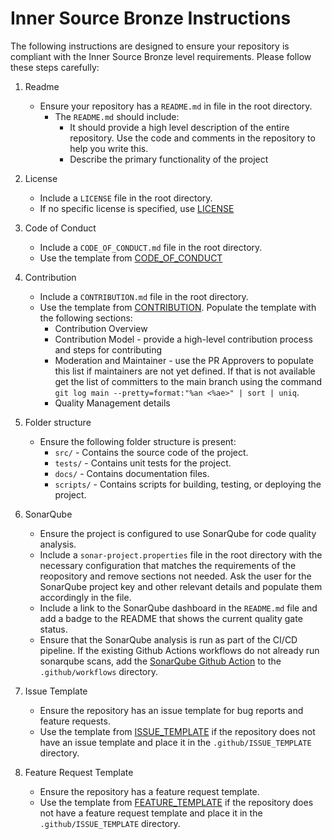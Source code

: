 # Inner Source Bronze Instructions

The following instructions are designed to ensure your repository is compliant with the Inner Source Bronze level requirements. Please follow these steps carefully:

1. Readme
    - Ensure your repository has a `README.md` in file in the root directory.
        - The `README.md` should include:
            - It should provide a high level description of the entire repository. Use the code and comments in the repository to help you write this.
            - Describe the primary functionality of the project

2. License
    - Include a `LICENSE` file in the root directory. 
    - If no specific license is specified, use [LICENSE](/templates/LICENSE)

3. Code of Conduct
    - Include a `CODE_OF_CONDUCT.md` file in the root directory.
    - Use the template from [CODE_OF_CONDUCT](/templates/CODE_OF_CONDUCT.md)

4. Contribution
    - Include a `CONTRIBUTION.md` file in the root directory.
    - Use the template from [CONTRIBUTION](/templates/CONTRIBUTION.md). Populate the template with the following sections:
        - Contribution Overview
        - Contribution Model - provide a high-level contribution process and steps for contributing
        - Moderation and Maintainer - use the PR Approvers to populate this list if maintainers are not yet defined. If that is not available get the list of committers to the main branch using the command `git log main --pretty=format:"%an <%ae>" | sort | uniq`. 
        - Quality Management details

5. Folder structure
    - Ensure the following folder structure is present:
        - `src/` - Contains the source code of the project.
        - `tests/` - Contains unit tests for the project.
        - `docs/` - Contains documentation files.
        - `scripts/` - Contains scripts for building, testing, or deploying the project.

6. SonarQube
    - Ensure the project is configured to use SonarQube for code quality analysis.
    - Include a `sonar-project.properties` file in the root directory with the necessary configuration that matches the requirements of the reopository and remove sections not needed. Ask the user for the SonarQube project key and other relevant details and populate them accordingly in the file.
    - Include a link to the SonarQube dashboard in the `README.md` file and add a badge to the README that shows the current quality gate status.
    - Ensure that the SonarQube analysis is run as part of the CI/CD pipeline. If the existing Github Actions workflows do not already run sonarqube scans, add the [SonarQube Github Action](templates/build.yml) to the `.github/workflows` directory.

7. Issue Template
    - Ensure the repository has an issue template for bug reports and feature requests.
    - Use the template from [ISSUE_TEMPLATE](/templates/issue_template.yml) if the repository does not have an issue template and place it in the `.github/ISSUE_TEMPLATE` directory.

8. Feature Request Template
    - Ensure the repository has a feature request template.
    - Use the template from [FEATURE_TEMPLATE](/templates/feature_template.yml) if the repository does not have a feature request template and place it in the `.github/ISSUE_TEMPLATE` directory.

